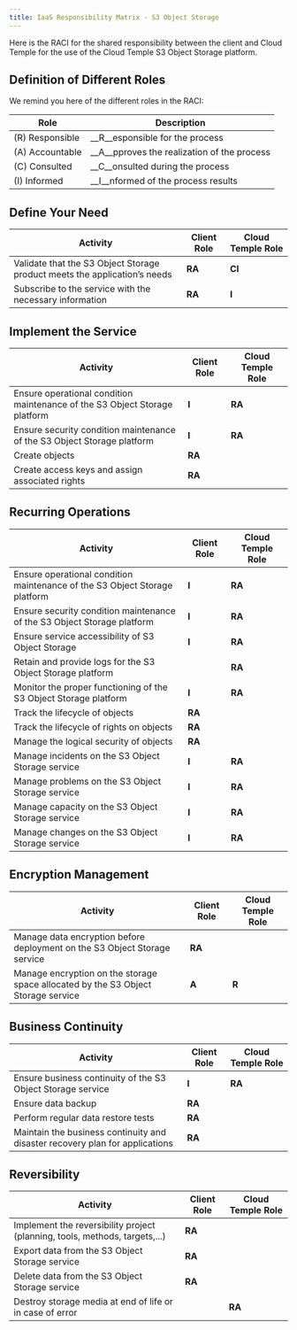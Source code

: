 ```yaml
---
title: IaaS Responsibility Matrix - S3 Object Storage
---
```


Here is the RACI for the shared responsibility between the client and Cloud Temple for the use of the Cloud Temple S3 Object Storage platform.

## Definition of Different Roles

We remind you here of the different roles in the RACI:

| Role         | Description                              |
|--------------|------------------------------------------|
| (R) Responsible  | __R__esponsible for the process                 |
| (A) Accountable | __A__pproves the realization of the process |
| (C) Consulted | __C__onsulted during the process        |
| (I) Informed  | __I__nformed of the process results   |

## Define Your Need

| Activity                                                                            | Client Role | Cloud Temple Role |
|----------------------------------------------------------------------------------|-------------|-------------------|
| Validate that the S3 Object Storage product meets the application’s needs | __RA__      | __CI__            | 
| Subscribe to the service with the necessary information                           | __RA__      | __I__             | 

## Implement the Service

| Activity                                                                             | Client Role | Cloud Temple Role |
|------------------------------------------------------------------------------------|-------------|-------------------|
| Ensure operational condition maintenance of the S3 Object Storage platform | __I__       | __RA__            | 
| Ensure security condition maintenance of the S3 Object Storage platform    | __I__       | __RA__            | 
| Create objects                                                                   | __RA__      |                   | 
| Create access keys and assign associated rights                            | __RA__      |                   |

## Recurring Operations

| Activity                                                                           | Client Role | Cloud Temple Role |
|------------------------------------------------------------------------------------|-------------|-------------------|
| Ensure operational condition maintenance of the S3 Object Storage platform | __I__       | __RA__            | 
| Ensure security condition maintenance of the S3 Object Storage platform    | __I__       | __RA__            | 
| Ensure service accessibility of S3 Object Storage                               | __I__       | __RA__            |
| Retain and provide logs for the S3 Object Storage platform  |             | __RA__            |
| Monitor the proper functioning of the S3 Object Storage platform                | __I__       | __RA__            |
| Track the lifecycle of objects                                                  | __RA__      |                   | 
| Track the lifecycle of rights on objects                                   | __RA__      |                   |
| Manage the logical security of objects                                               | __RA__      |                   |
| Manage incidents on the S3 Object Storage service                              | __I__       | __RA__            |
| Manage problems on the S3 Object Storage service                              | __I__       | __RA__            |
| Manage capacity on the S3 Object Storage service                                | __I__       | __RA__            |
| Manage changes on the S3 Object Storage service                             | __I__       | __RA__            |

## Encryption Management

| Activity                                                                                 | Client Role | Cloud Temple Role |
|------------------------------------------------------------------------------------------|-------------|-------------------|
| Manage data encryption before deployment on the S3 Object Storage service      | __RA__      |                   |
| Manage encryption on the storage space allocated by the S3 Object Storage service    | __A__       | __R__             | 

## Business Continuity

| Activity                                                                                  | Client Role | Cloud Temple Role |
|-------------------------------------------------------------------------------------------|-------------|-------------------|
| Ensure business continuity of the S3 Object Storage service                         | __I__       | __RA__            |
| Ensure data backup                                                         | __RA__      |                   |
| Perform regular data restore tests                                | __RA__      |                   | 
| Maintain the business continuity and disaster recovery plan for applications | __RA__      |                   | 

## Reversibility

| Activity                                                                                  | Client Role | Cloud Temple Role |
|-------------------------------------------------------------------------------------------|-------------|-------------------|
| Implement the reversibility project (planning, tools, methods, targets,...) | __RA__      |                   |
| Export data from the S3 Object Storage service                              | __RA__      |                   |
| Delete data from the S3 Object Storage service                                | __RA__      |                   | 
| Destroy storage media at end of life or in case of error                              |             | __RA__            |